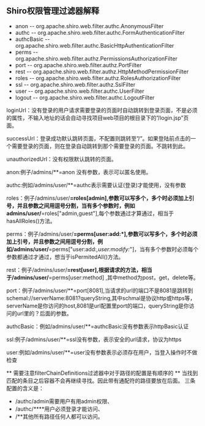## Shiro权限管理过滤器解释

- anon -- org.apache.shiro.web.filter.authc.AnonymousFilter  
- authc -- org.apache.shiro.web.filter.authc.FormAuthenticationFilter  
- authcBasic -- org.apache.shiro.web.filter.authc.BasicHttpAuthenticationFilter  
- perms -- org.apache.shiro.web.filter.authz.PermissionsAuthorizationFilter  
- port -- org.apache.shiro.web.filter.authz.PortFilter  
- rest -- org.apache.shiro.web.filter.authz.HttpMethodPermissionFilter  
- roles -- org.apache.shiro.web.filter.authz.RolesAuthorizationFilter  
- ssl -- org.apache.shiro.web.filter.authz.SslFilter  
- user -- org.apache.shiro.web.filter.authc.UserFilter  
- logout -- org.apache.shiro.web.filter.authc.LogoutFilter 


loginUrl：没有登录的用户请求需要登录的页面时自动跳转到登录页面，不是必须的属性，不输入地址的话会自动寻找项目web项目的根目录下的”/login.jsp”页面。

successUrl：登录成功默认跳转页面，不配置则跳转至”/”。如果登陆前点击的一个需要登录的页面，则在登录自动跳转到那个需要登录的页面。不跳转到此。

unauthorizedUrl：没有权限默认跳转的页面。


anon:例子/admins/**=anon 没有参数，表示可以匿名使用。

authc:例如/admins/user/**=authc表示需要认证(登录)才能使用，没有参数   

roles：例子/admins/user/**=roles[admin],参数可以写多个，多个时必须加上引号，并且参数之间用逗号分割，当有多个参数时，例如admins/user/**=roles["admin,guest"],每个参数通过才算通过，相当于hasAllRoles()方法。   

perms：例子/admins/user/**=perms[user:add:*],参数可以写多个，多个时必须加上引号，并且参数之间用逗号分割，例如/admins/user/**=perms["user:add:*,user:modify:*"]，当有多个参数时必须每个参数都通过才通过，想当于isPermitedAll()方法。   

rest：例子/admins/user/**=rest[user],根据请求的方法，相当于/admins/user/**=perms[user:method] ,其中method为post，get，delete等。   

port：例子/admins/user/**=port[8081],当请求的url的端口不是8081是跳转到schemal://serverName:8081?queryString,其中schmal是协议http或https等，serverName是你访问的host,8081是url配置里port的端口，queryString是你访问的url里的？后面的参数。   

authcBasic：例如/admins/user/**=authcBasic没有参数表示httpBasic认证   

ssl:例子/admins/user/**=ssl没有参数，表示安全的url请求，协议为https   

user:例如/admins/user/**=user没有参数表示必须存在用户，当登入操作时不做检查   

** 需要注意filterChainDefinitions过滤器中对于路径的配置是有顺序的 **
当找到匹配的条目之后容器不会再继续寻找。因此带有通配符的路径要放在后面。
三条配置的含义是： 
- /authc/admin需要用户有用admin权限、
- /authc/****用户必须登录才能访问、
- /**其他所有路径任何人都可以访问。
